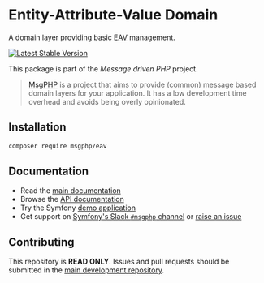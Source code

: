 # Entity-Attribute-Value Domain

A domain layer providing basic [EAV](https://en.wikipedia.org/wiki/Entity%E2%80%93attribute%E2%80%93value_model)
management.

[![Latest Stable Version](https://poser.pugx.org/msgphp/eav/v/stable)](https://packagist.org/packages/msgphp/eav)

This package is part of the _Message driven PHP_ project.

> [MsgPHP](https://msgphp.github.io/) is a project that aims to provide (common) message based domain layers for your application. It has a low development time overhead and avoids being overly opinionated.

## Installation

```bash
composer require msgphp/eav
```

## Documentation

- Read the [main documentation](https://msgphp.github.io/docs/)
- Browse the [API documentation](https://msgphp.github.io/api/MsgPhp/Eav.html)
- Try the Symfony [demo application](https://github.com/msgphp/symfony-demo-app)
- Get support on [Symfony's Slack `#msgphp` channel](https://symfony.com/slack-invite) or [raise an issue](https://github.com/msgphp/msgphp/issues/new)

## Contributing

This repository is **READ ONLY**. Issues and pull requests should be submitted in the [main development repository](https://github.com/msgphp/msgphp).
